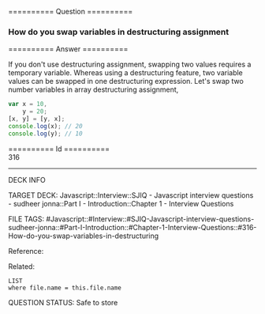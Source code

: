 ========== Question ==========  

### How do you swap variables in destructuring assignment  

========== Answer ==========  

If you don't use destructuring assignment, swapping two values requires a temporary variable. Whereas using a destructuring feature, two variable values can be swapped in one destructuring expression. Let's swap two number variables in array destructuring assignment,

```javascript
var x = 10,
    y = 20;
[x, y] = [y, x];
console.log(x); // 20
console.log(y); // 10
```

========== Id ==========  
316

---

DECK INFO

TARGET DECK: Javascript::Interview::SJIQ - Javascript interview questions - sudheer jonna::Part I - Introduction::Chapter 1 - Interview Questions

FILE TAGS: #Javascript::#Interview::#SJIQ-Javascript-interview-questions-sudheer-jonna::#Part-I-Introduction::#Chapter-1-Interview-Questions::#316-How-do-you-swap-variables-in-destructuring

Reference:

Related:

```dataview
LIST
where file.name = this.file.name
```

QUESTION STATUS: Safe to store
